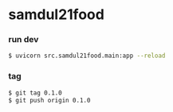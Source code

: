 # samdul21food

### run dev
```bash
$ uvicorn src.samdul21food.main:app --reload
```

### tag
```bash
$ git tag 0.1.0
$ git push origin 0.1.0
```
